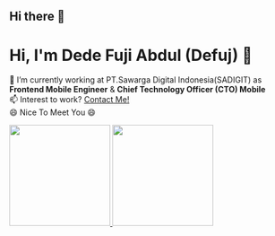 ## Hi there 👋
# Hi, I'm Dede Fuji Abdul (Defuj) 👋
🔭 I’m currently working at PT.Sawarga Digital Indonesia(SADIGIT) as **Frontend Mobile Engineer** & **Chief Technology Officer (CTO) Mobile**\
📫 Interest to work? [Contact Me!](mailto:defuj.official@gmail.com)\
😄 Nice To Meet You 😄

<p align="left">
<a href="https://github.com/defuj">
  <img height="180em" src="https://github-readme-stats-eight-theta.vercel.app/api?username=defuj&show_icons=true&theme=github-dark&include_all_commits=true&count_private=true"/>
  <img height="180em" src="https://github-readme-stats-eight-theta.vercel.app/api/top-langs/?username=defuj&layout=compact&langs_count=8&theme=github-dark"/>
</a>
</p>


<!--
**defuj/defuj** is a ✨ _special_ ✨ repository because its `README.md` (this file) appears on your GitHub profile.

Here are some ideas to get you started:

- 🔭 I’m currently working on ...
- 🌱 I’m currently learning ...
- 👯 I’m looking to collaborate on ...
- 🤔 I’m looking for help with ...
- 💬 Ask me about ...
- 📫 How to reach me: ...
- 😄 Pronouns: ...
- ⚡ Fun fact: ...
-->
